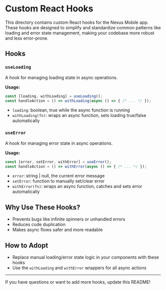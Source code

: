 # Custom React Hooks

This directory contains custom React hooks for the Nexus Mobile app. These hooks are designed to simplify and standardize common patterns like loading and error state management, making your codebase more robust and less error-prone.

## Hooks

### `useLoading`
A hook for managing loading state in async operations.

**Usage:**
```js
const [loading, withLoading] = useLoading();
const handleAction = () => withLoading(async () => { /* ... */ });
```
- `loading`: boolean, true while the async function is running
- `withLoading(fn)`: wraps an async function, sets loading true/false automatically

### `useError`
A hook for managing error state in async operations.

**Usage:**
```js
const [error, setError, withError] = useError();
const handleAction = () => withError(async () => { /* ... */ });
```
- `error`: string | null, the current error message
- `setError`: function to manually set/clear error
- `withError(fn)`: wraps an async function, catches and sets error automatically

## Why Use These Hooks?
- Prevents bugs like infinite spinners or unhandled errors
- Reduces code duplication
- Makes async flows safer and more readable

## How to Adopt
- Replace manual loading/error state logic in your components with these hooks
- Use the `withLoading` and `withError` wrappers for all async actions

---

If you have questions or want to add more hooks, update this README! 